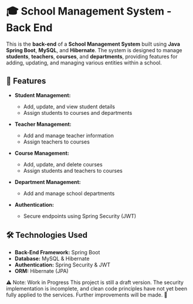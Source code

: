 # 🎓 School Management System - Back End  

This is the **back-end** of a **School Management System** built using **Java Spring Boot**, **MySQL**, and **Hibernate**. The system is designed to manage **students**, **teachers**, **courses**, and **departments**, providing features for adding, updating, and managing various entities within a school.  

## 🚀 Features  
- **Student Management:**  
  - Add, update, and view student details  
  - Assign students to courses and departments  

- **Teacher Management:**  
  - Add and manage teacher information  
  - Assign teachers to courses  

- **Course Management:**  
  - Add, update, and delete courses  
  - Assign students and teachers to courses  

- **Department Management:**  
  - Add and manage school departments  

- **Authentication:**  
  - Secure endpoints using Spring Security (JWT)  

## 🛠️ Technologies Used  
- **Back-End Framework:** Spring Boot  
- **Database:** MySQL & Hibernate  
- **Authentication:** Spring Security & JWT  
- **ORM:** Hibernate (JPA)  

⚠️ Note: Work in Progress
This project is still a draft version. The security implementation is incomplete, and clean code principles have not yet been fully applied to the services. Further improvements will be made. 🚀
